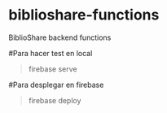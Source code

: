 # biblioshare-functions
BiblioShare backend functions

#Para hacer test en local
> firebase serve

#Para desplegar en firebase
> firebase deploy
